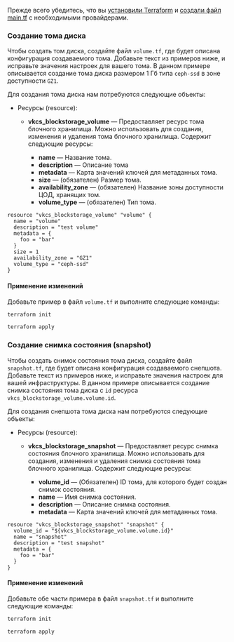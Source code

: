 <warn>

Прежде всего убедитесь, что вы [установили Terraform](/ru/additionals/terraform/quick-start/preparation) и [создали файл main.tf](/ru/additionals/terraform/quick-start/configuration) с необходимыми провайдерами.

</warn>

### Создание тома диска

Чтобы создать том диска, создайте файл `volume.tf`, где будет описана конфигурация создаваемого тома. Добавьте текст из примеров ниже, и исправьте значения настроек для вашего тома. В данном примере описывается создание тома диска размером 1 Гб типа `ceph-ssd` в зоне доступности `GZ1`.

Для создания тома диска нам потребуются следующие объекты:

- Ресурсы (resource):

  - **vkcs_blockstorage_volume** — Предоставляет ресурс тома блочного хранилища. Можно использовать для создания, изменения и удаления тома блочного хранилища. Содержит следующие ресурсы:

    - **name** — Название тома.
    - **description** — Описание тома
    - **metadata** — Карта значений ключей для метаданных тома.
    - **size** — (обязателен) Размер тома.
    - **availability_zone** — (обязателен) Название зоны доступности ЦОД, хранящих том.
    - **volume_type** — (обязателен) Тип тома.

```hcl
resource "vkcs_blockstorage_volume" "volume" {
  name = "volume"
  description = "test volume"
  metadata = {
    foo = "bar"
  }
  size = 1
  availability_zone = "GZ1"
  volume_type = "ceph-ssd"
}
```

#### Применение изменений

Добавьте пример в файл `volume.tf` и выполните следующие команды:

```bash
terraform init
```
```bash
terraform apply
```

### Создание снимка состояния (snapshot)

Чтобы создать снимок состояния тома диска, создайте файл `snapshot.tf`, где будет описана конфигурация создаваемого снепшота. Добавьте текст из примеров ниже, и исправьте значения настроек для вашей инфраструктуры. В данном примере описывается создание снимка состояния тома диска с `id` ресурса `vkcs_blockstorage_volume.volume.id`.

Для создания снепшота тома диска нам потребуются следующие объекты:

- Ресурсы (resource):

  - **vkcs_blockstorage_snapshot** — Предоставляет ресурс снимка состояния блочного хранилища. Можно использовать для создания, изменения и удаления снимка состояния тома блочного хранилища. Содержит следующие ресурсы:

    - **volume_id** — (Обязателен) ID тома, для которого будет создан снимок состояния.
    - **name** — Имя снимка состояния.
    - **description** — Описание снимка состояния.
    - **metadata** — Карта значений ключей для метаданных тома.

```hcl
resource "vkcs_blockstorage_snapshot" "snapshot" {
  volume_id = "${vkcs_blockstorage_volume.volume.id}"
  name = "snapshot"
  description = "test snapshot"
  metadata = {
    foo = "bar"
  }
}
```

#### Применение изменений

Добавьте обе части примера в файл `snapshot.tf` и выполните следующие команды:

```bash
terraform init
```
```bash
terraform apply
```

